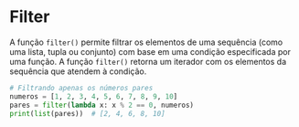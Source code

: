 # Filter


A função ``filter()`` permite filtrar os elementos de uma sequência (como uma lista, tupla ou conjunto) com base em uma condição especificada por uma função. A função ``filter()`` retorna um iterador com os elementos da sequência que atendem à condição.


````python
# Filtrando apenas os números pares
numeros = [1, 2, 3, 4, 5, 6, 7, 8, 9, 10]
pares = filter(lambda x: x % 2 == 0, numeros)
print(list(pares))  # [2, 4, 6, 8, 10]
````
